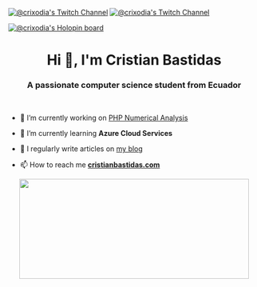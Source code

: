 [![@crixodia's Twitch Channel](<https://img.shields.io/badge/Twitter-1DA1F2?style=for-the-badge&logo=twitter&logoColor=white>)](https://www.twitter.com/crixodia) [![@crixodia's Twitch Channel](<https://img.shields.io/badge/LinkedIn-0077B5?style=for-the-badge&logo=linkedin&logoColor=white>)](https://www.linkedin.com/in/crixodia)

[![@crixodia's Holopin board](https://holopin.me/crixodia)](https://holopin.io/@crixodia)

<h1 align="center">Hi 🫡, I'm Cristian Bastidas</h1>
<h3 align="center">A passionate computer science student from Ecuador</h3>

</br>

- 🔭 I’m currently working on [PHP Numerical Analysis](https://github.com/crixodia/php-numerical-analysis)

- 🌱 I’m currently learning **Azure Cloud Services**

- 📝 I regularly write articles on [my blog](https://cristianbastidas.com/blog/)

- 📫 How to reach me **[cristianbastidas.com](https://cristianbastidas.com)**

<p align="center">
  <img width="460" height="200" src="https://github-readme-streak-stats.herokuapp.com/?user=crixodia&theme=github-dark-blue&hide_border=true">
</p>
